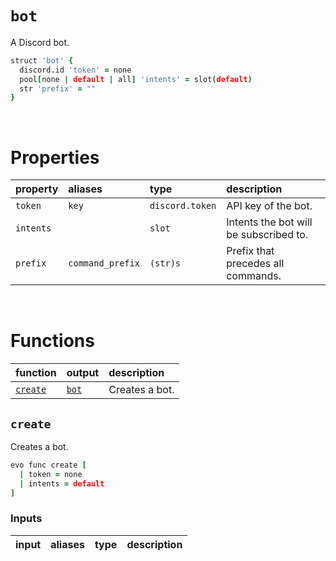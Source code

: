 # `bot`

A Discord bot.

```coffee
struct 'bot' {
  discord.id 'token' = none
  pool[none | default | all] 'intents' = slot(default)
  str 'prefix' = ""
}
```

<br>

# Properties

| property | aliases | type | description |
| :------- | :------ | :--- | :---------- |
| `token` | `key` | `discord.token` | API key of the bot. |
| `intents` | | `slot` | Intents the bot will be subscribed to. |
| `prefix` | `command_prefix` | `(str)s` | Prefix that precedes all commands. |

<br>

# Functions

| function | output | description |
| :------- | :----- | :---------- |
| [`create`](create) | [`bot`](#bot) | Creates a bot. |


## `create`
Creates a bot.

```coffee
evo func create [
  | token = none
  | intents = default
]
```

### Inputs
| input | aliases | type | description |
| :---- | :------ | :--- | :---------- |